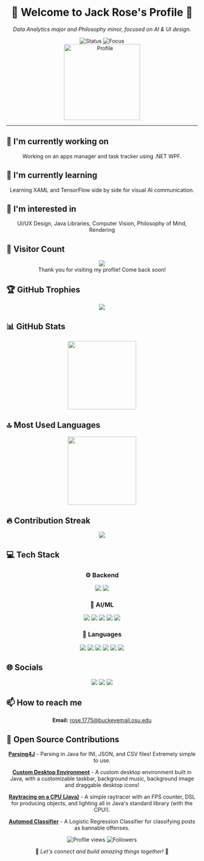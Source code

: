 <div align="center">

# 🌟 Welcome to Jack Rose's Profile 🌟

<p><em>Data Analytics major and Philosophy minor, focused on AI & UI design.</em></p>

<img src="https://img.shields.io/badge/Status-Available_for_collaboration-brightgreen" alt="Status" />
<img src="https://img.shields.io/badge/Focus-UI_Design-blue" alt="Focus" />
<br/>
<img height=200 src="https://media.licdn.com/dms/image/v2/D5603AQEBVMSw_Lf0iQ/profile-displayphoto-shrink_800_800/B56ZcaTHZ9HUAk-/0/1748492909317?e=1762387200&v=beta&t=hKlQAtOfjcWhZIOHoiO6qH6rTtcYpClgvUr1XYiOlz0" alt="Profile"/>

</div>

<hr>

## 🔭 I'm currently working on

<div align="center"><p>Working on an apps manager and task tracker using .NET WPF.</p></div>

## 🌱 I'm currently learning

<div align="center"><p>Learning XAML and TensorFlow side by side for visual AI communication.</p></div>

## 👀 I'm interested in

<div align="center"><p>UI/UX Design, Java Libraries, Computer Vision, Philosophy of Mind, Rendering</p></div>

## 👀 Visitor Count

<!-- ⚠️ Important: Replace 'Ra4ster' with your actual GitHub username in the URL below -->
<p align="center">
  <img src="https://profile-counter.glitch.me/Ra4ster/count.svg" />
  <br>Thank you for visiting my profile! Come back soon!
</p>

## 🏆 GitHub Trophies

<!-- ⚠️ Important: Replace 'Ra4ster' with your actual GitHub username in the URL below -->
<p align="center">
  <img src="https://github-profile-trophy.vercel.app/?username=Ra4ster&theme=juicyfresh&column=7&margin-w=15&margin-h=15" />
</p>

## 📊 GitHub Stats

<!-- ⚠️ Important: Replace 'Ra4ster' with your actual GitHub username in the URL below -->
<div align="center">
  <img height="180em" src="https://github-readme-stats.vercel.app/api?username=Ra4ster&show_icons=true&theme=radical&include_all_commits=true&count_private=true"/>
</div>

## 🔝 Most Used Languages

<!-- ⚠️ Important: Replace 'Ra4ster' with your actual GitHub username in the URL below -->
<div align="center">
  <img height="180em" src="https://github-readme-stats.vercel.app/api/top-langs/?username=Ra4ster&layout=compact&langs_count=10&theme=radical"/>
</div>

## 🔥 Contribution Streak

<!-- ⚠️ Important: Replace 'Ra4ster' with your actual GitHub username in the URL below -->
<div align="center">
  <img src="https://github-readme-streak-stats.herokuapp.com/?user=Ra4ster&theme=radical&hide_border=false" />
</div>

## 💻 Tech Stack

<div align="center">

### ⚙️ Backend

<img src="https://img.shields.io/badge/-.NET-05122A?style=for-the-badge&color=4169e1"> <img src="https://img.shields.io/badge/-Spring-05122A?style=for-the-badge&color=4169e1">

### 🧠 AI/ML

<img src="https://img.shields.io/badge/-TensorFlow-05122A?style=for-the-badge&color=00CED1"> <img src="https://img.shields.io/badge/-OpenCV-05122A?style=for-the-badge&color=00CED1"> <img src="https://img.shields.io/badge/-Pandas-05122A?style=for-the-badge&color=00CED1"> <img src="https://img.shields.io/badge/-Hugging Face-05122A?style=for-the-badge&color=00CED1"> <img src="https://img.shields.io/badge/-Scikit-Learn-05122A?style=for-the-badge&color=00CED1">

### 💬 Languages

<img src="https://img.shields.io/badge/-R-05122A?style=for-the-badge&color=FFA500"> <img src="https://img.shields.io/badge/-C-05122A?style=for-the-badge&color=FFA500"> <img src="https://img.shields.io/badge/-C++-05122A?style=for-the-badge&color=FFA500"> <img src="https://img.shields.io/badge/-Java-05122A?style=for-the-badge&color=FFA500"> <img src="https://img.shields.io/badge/-Python-05122A?style=for-the-badge&color=FFA500"> <img src="https://img.shields.io/badge/-C#-05122A?style=for-the-badge&color=FFA500">

</div>

## 🌐 Socials

<div align="center">

<a href="https://github.com/Ra4ster"><img src="https://img.shields.io/badge/github-%23121011.svg?style=for-the-badge&logo=github&logoColor=white&color=9a6bdf"></a> <a href="https://www.linkedin.com/in/jack-c-rose/"><img src="https://img.shields.io/badge/linkedin-%230077B5.svg?style=for-the-badge&logo=linkedin&logoColor=white&color=df6b9a"></a> <a href="https://twitter.com/@__ra4__"><img src="https://img.shields.io/badge/Twitter-%231DA1F2.svg?style=for-the-badge&logo=Twitter&logoColor=white&color=6bdfcf"></a> 

</div>

## 📫 How to reach me

<div align="center">

**Email:** rose.1775@buckeyemail.osu.edu

</div>

## 🚀 Open Source Contributions

<div align="center">

**[Parsing4J](https://github.com/Ra4ster/Parsing4J)** - Parsing in Java for INI, JSON, and CSV files! Extremely simple to use.

**[Custom Desktop Environment](https://github.com/Ra4ster/Custom-Desktop-Environment)** - A custom desktop environment built in Java, with a customizable taskbar, background music, background image and draggable desktop icons!

**[Raytracing on a CPU (Java)](https://github.com/Ra4ster/Raytracing-in-Java-CPU-)** - A simple raytracer with an FPS counter, DSL for producing objects, and lighting all in Java's standard library (with the CPU!).

**[Automod Classifier](https://github.com/Ra4ster/Automod-Classifier)** - A Logistic Regression Classifier for classifying posts as bannable offenses.

</div>

<div align="center">

<!-- ⚠️ Important: Replace 'Ra4ster' with your actual GitHub username in the URLs below -->
<img src="https://komarev.com/ghpvc/?username=Ra4ster&style=for-the-badge&color=blueviolet" alt="Profile views"/>

<img src="https://img.shields.io/github/followers/Ra4ster?style=for-the-badge&color=ff69b4" alt="Followers"/>

<p>🌈 <i>Let's connect and build amazing things together!</i> 🚀</p>

</div>

